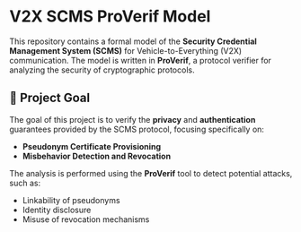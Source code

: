 # V2X SCMS ProVerif Model

This repository contains a formal model of the **Security Credential Management System (SCMS)** for Vehicle-to-Everything (V2X) communication. The model is written in **ProVerif**, a protocol verifier for analyzing the security of cryptographic protocols.

## 🧠 Project Goal

The goal of this project is to verify the **privacy** and **authentication** guarantees provided by the SCMS protocol, focusing specifically on:

- **Pseudonym Certificate Provisioning**
- **Misbehavior Detection and Revocation**

The analysis is performed using the **ProVerif** tool to detect potential attacks, such as:
- Linkability of pseudonyms
- Identity disclosure
- Misuse of revocation mechanisms


